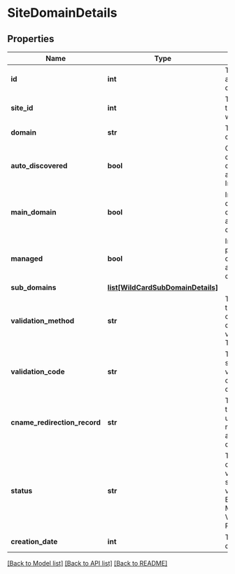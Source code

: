 # SiteDomainDetails

## Properties
Name | Type | Description | Notes
------------ | ------------- | ------------- | -------------
**id** | **int** | The ID of the alternative domain | [optional] 
**site_id** | **int** | The Imperva ID of the onboarded website. | [optional] 
**domain** | **str** | The name of the domain to add | [optional] 
**auto_discovered** | **bool** | CNAME reuse domain that was discovered automatically by Imperva proxy | [optional] 
**main_domain** | **bool** | Indicates if the domain is primary domain or alternative domain | [optional] 
**managed** | **bool** | Indicates that the primary domain does not have any alternative domains | [optional] 
**sub_domains** | [**list[WildCardSubDomainDetails]**](WildCardSubDomainDetails.md) |  | [optional] 
**validation_method** | **str** | The method used to validate ownership of the domain. Possible values: CNAME, TXT, A | [optional] 
**validation_code** | **str** | The code that should be used to validate ownership of the domain | [optional] 
**cname_redirection_record** | **str** | The CNAME value that should be used for CNAME reuse for the alternative domains. | [optional] 
**status** | **str** | The domain ownership verification status. Possible values: BYPASSED, MISCONFIGURED, VERIFIED, PROTECTED | [optional] 
**creation_date** | **int** | The date of the domain creation  | [optional] 

[[Back to Model list]](../README.md#documentation-for-models) [[Back to API list]](../README.md#documentation-for-api-endpoints) [[Back to README]](../README.md)

